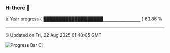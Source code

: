 ### Hi there 👋

⏳ Year progress { ███████████████████▁▁▁▁▁▁▁▁▁▁▁ } 63.86 %

---

⏰ Updated on Fri, 22 Aug 2025 01:48:05 GMT

![Progress Bar CI](https://github.com/liununu/liununu/workflows/Progress%20Bar%20CI/badge.svg)
